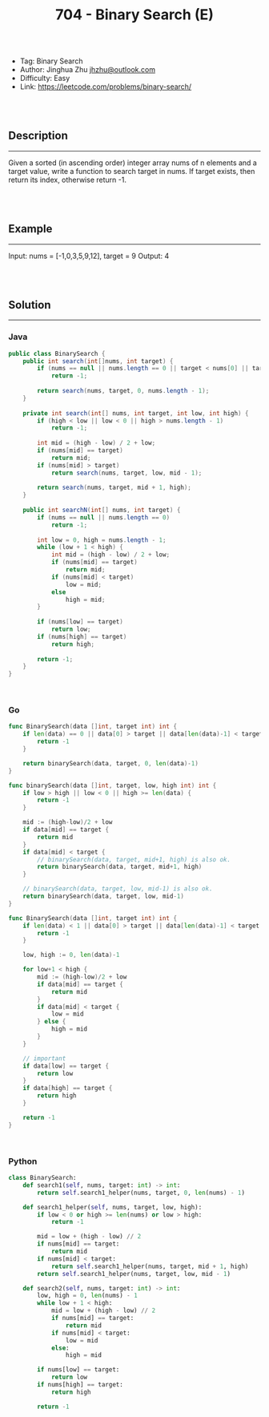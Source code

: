 # <center>704 - Binary Search (E)</center> 



<br></br>

* Tag: Binary Search
* Author: Jinghua Zhu <jhzhu@outlook.com>
* Difficulty: Easy
* Link: https://leetcode.com/problems/binary-search/

<br></br>



## Description
----
Given a sorted (in ascending order) integer array nums of n elements and a target value, write a function to search target in nums. If target exists, then return its index, otherwise return -1.

<br></br>



## Example
----
Input: nums = [-1,0,3,5,9,12], target = 9
Output: 4

<br></br>



## Solution
----
### Java
```java
public class BinarySearch {
	public int search(int[]nums, int target) {
		if (nums == null || nums.length == 0 || target < nums[0] || target > nums[nums.length - 1])
			return -1;
		
		return search(nums, target, 0, nums.length - 1);
	}
	
    private int search(int[] nums, int target, int low, int high) {
        if (high < low || low < 0 || high > nums.length - 1)
            return -1;
            
        int mid = (high - low) / 2 + low;
        if (nums[mid] == target)
            return mid;
        if (nums[mid] > target)
            return search(nums, target, low, mid - 1);
        
        return search(nums, target, mid + 1, high);
    }
	
	public int searchN(int[] nums, int target) {
	    if (nums == null || nums.length == 0)
	        return -1;
	        
	    int low = 0, high = nums.length - 1;
	    while (low + 1 < high) {
	        int mid = (high - low) / 2 + low;
	        if (nums[mid] == target)
	            return mid;
	        if (nums[mid] < target)
	        	low = mid;
	        else
	        	high = mid;
	    }
	        
	    if (nums[low] == target)
	        return low;
	    if (nums[high] == target)
	        return high;
	    
	    return -1;
	}
}
```

<br>


### Go
```go
func BinarySearch(data []int, target int) int {
	if len(data) == 0 || data[0] > target || data[len(data)-1] < target {
		return -1
	}

	return binarySearch(data, target, 0, len(data)-1)
}

func binarySearch(data []int, target, low, high int) int {
	if low > high || low < 0 || high >= len(data) {
		return -1
	}

	mid := (high-low)/2 + low
	if data[mid] == target {
		return mid
	}
	if data[mid] < target {
		// binarySearch(data, target, mid+1, high) is also ok.
		return binarySearch(data, target, mid+1, high)
	}

	// binarySearch(data, target, low, mid-1) is also ok.
	return binarySearch(data, target, low, mid-1)
}
```

```go
func BinarySearch(data []int, target int) int {
	if len(data) < 1 || data[0] > target || data[len(data)-1] < target {
		return -1
	}

	low, high := 0, len(data)-1

	for low+1 < high {
		mid := (high-low)/2 + low
		if data[mid] == target {
			return mid
		}
		if data[mid] < target {
			low = mid
		} else {
			high = mid
		}
	}

	// important
	if data[low] == target {
		return low
	}
	if data[high] == target {
		return high
	}

	return -1
}
```

<br>


### Python
```python
class BinarySearch:
    def search1(self, nums, target: int) -> int:
        return self.search1_helper(nums, target, 0, len(nums) - 1)

    def search1_helper(self, nums, target, low, high):
        if low < 0 or high >= len(nums) or low > high:
            return -1

        mid = low + (high - low) // 2
        if nums[mid] == target:
            return mid
        if nums[mid] < target:
            return self.search1_helper(nums, target, mid + 1, high)
        return self.search1_helper(nums, target, low, mid - 1)

    def search2(self, nums, target: int) -> int:
        low, high = 0, len(nums) - 1
        while low + 1 < high:
            mid = low + (high - low) // 2
            if nums[mid] == target:
                return mid
            if nums[mid] < target:
                low = mid
            else:
                high = mid

        if nums[low] == target:
            return low
        if nums[high] == target:
            return high

        return -1
```